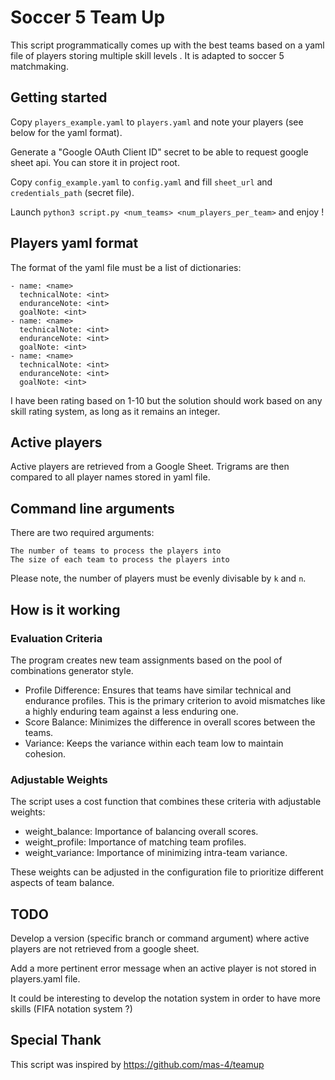 # Soccer 5 Team Up

This script programmatically comes up with the best teams based on a yaml file
of players storing multiple skill levels . It is adapted to soccer 5 matchmaking.

## Getting started

Copy `players_example.yaml` to `players.yaml` and note your players (see below for the yaml format).

Generate a "Google OAuth Client ID" secret to be able to request google sheet api. You can store it in project root.

Copy `config_example.yaml` to `config.yaml` and fill `sheet_url` and `credentials_path` (secret file).

Launch `python3 script.py <num_teams> <num_players_per_team>` and enjoy !

## Players yaml format

The format of the yaml file must be a list of dictionaries:

    - name: <name>
      technicalNote: <int>
      enduranceNote: <int>
      goalNote: <int>
    - name: <name>
      technicalNote: <int>
      enduranceNote: <int>
      goalNote: <int>
    - name: <name>
      technicalNote: <int>
      enduranceNote: <int>
      goalNote: <int>

I have been rating based on 1-10 but the solution should work based on any skill
rating system, as long as it remains an integer.

## Active players

Active players are retrieved from a Google Sheet. Trigrams are then compared to all player names stored in yaml file.

## Command line arguments

There are two required arguments:

    The number of teams to process the players into
    The size of each team to process the players into

Please note, the number of players must be evenly divisable by `k` and `n`.

## How is it working

### Evaluation Criteria

The program creates new team assignments based on the pool of combinations generator style.

* Profile Difference: Ensures that teams have similar technical and endurance profiles. This is the primary criterion to avoid mismatches like a highly enduring team against a less enduring one.
* Score Balance: Minimizes the difference in overall scores between the teams.
* Variance: Keeps the variance within each team low to maintain cohesion.

### Adjustable Weights

The script uses a cost function that combines these criteria with adjustable weights:

* weight_balance: Importance of balancing overall scores.
* weight_profile: Importance of matching team profiles.
* weight_variance: Importance of minimizing intra-team variance.

These weights can be adjusted in the configuration file to prioritize different aspects of team balance.

## TODO

Develop a version (specific branch or command argument) where active players are not retrieved from a google sheet.

Add a more pertinent error message when an active player is not stored in players.yaml file.

It could be interesting to develop the notation system in order to have more skills (FIFA notation system ?)

## Special Thank

This script was inspired by https://github.com/mas-4/teamup
